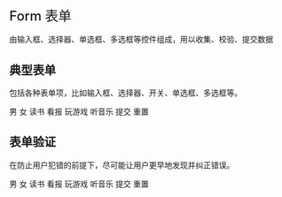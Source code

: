 # Form 表单

由输入框、选择器、单选框、多选框等控件组成，用以收集、校验、提交数据</p>

## 典型表单

包括各种表单项，比如输入框、选择器、开关、单选框、多选框等。

<div class="mt-10">
    <ins-form :model="formData" label-position="right">
        <ins-form-item prop="name" label="名称">
            <ins-input v-model="formData.name"></ins-input>
        </ins-form-item>
        <ins-form-item prop="sex" label="性别">
            <ins-radio-group v-model="formData.sex">
                <ins-radio label="1">男</ins-radio>
                <ins-radio label="0">女</ins-radio>
            </ins-radio-group>
        </ins-form-item>
        <ins-form-item prop="like" label="爱好">
            <ins-checkbox-group v-model="formData.like">
                <ins-checkbox label="1">读书</ins-checkbox>
                <ins-checkbox label="2">看报</ins-checkbox>
                <ins-checkbox label="3">玩游戏</ins-checkbox>
                <ins-checkbox label="4">听音乐</ins-checkbox>
            </ins-checkbox-group>
        </ins-form-item>
        <ins-form-item prop="status" label="状态">
            <ins-switch v-model="formData.status"></ins-switch>
        </ins-form-item>
        <ins-form-item>
            <ins-button type="primary" @click="handleSubmit">提交</ins-button>
            <ins-button>重置</ins-button>
        </ins-form-item>
    </ins-form>
</div>

## 表单验证

在防止用户犯错的前提下，尽可能让用户更早地发现并纠正错误。

<div class="mt-10">
    <ins-form :model="formData" :rules="rules" ref="form1" label-position="right">
        <ins-form-item prop="name" label="名称">
            <ins-input v-model="formData.name"></ins-input>
        </ins-form-item>
        <ins-form-item prop="sex" label="性别">
            <ins-radio-group v-model="formData.sex">
                <ins-radio label="1">男</ins-radio>
                <ins-radio label="0">女</ins-radio>
            </ins-radio-group>
        </ins-form-item>
        <ins-form-item prop="like" label="爱好">
            <ins-checkbox-group v-model="formData.like">
                <ins-checkbox label="1">读书</ins-checkbox>
                <ins-checkbox label="2">看报</ins-checkbox>
                <ins-checkbox label="3">玩游戏</ins-checkbox>
                <ins-checkbox label="4">听音乐</ins-checkbox>
            </ins-checkbox-group>
        </ins-form-item>
        <ins-form-item prop="status" label="状态">
            <ins-switch v-model="formData.status"></ins-switch>
        </ins-form-item>
        <ins-form-item>
            <ins-button type="primary" @click="handleSubmit">提交</ins-button>
            <ins-button>重置</ins-button>
        </ins-form-item>
    </ins-form>
</div>

<script>
export default {
    data() {
        return {
            formData: {
                name: "",
                sex: "",
                like: [],
                status: "",
            },
            rules: {
                name: [{ required: true, message: "名称不能为空", tiggers: ["change", "blur"] }],
                sex: [{ required: true, message: "性别为必选项", tiggers: "change" }],
                like: [{ required: true, type: "array", message: "爱好为必选项", tiggers: "change" }],
            },
        };
    },
    methods: {
        handleSubmit(val) {
            this.$refs["form1"].validate(valid => {
                if (valid) {
                    window.alert("提交成功");
                } else {
                    window.alert("表单校验失败");
                }
            });
        },
        ok1() {
            this.value = false;
        },
        cancel1() {
            this.value = false;
        },
    },
};
</script>

<style lang="scss" scoped>
.my-svg-path {
    stroke-dasharray: 252.2px, 252.2px;
    stroke-dashoffset: 110px;
    transition: stroke-dashoffset 0.6s ease 0s, stroke 0.6s ease 0s;
    //     transform: rotateZ(90deg);
    //     transform-origin: 50% 50%;
    transition: stroke-dashoffset 0.6s ease 0s, stroke 0.6s ease 0s;
}
.page-form {
    font-size: 14px;
    background-color: #fff;
}
.page-form-item {
    padding: 20px;
}
h1 {
    font-weight: 500;
    font-size: 1.7em;
}
.page-form-item-content {
    padding: 20px;
    border: 1px solid #eeeeee;
}
.progress-item + .progress-item {
    margin-top: 20px;
}
</style>
